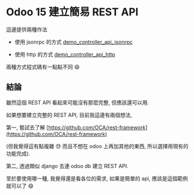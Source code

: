 # Odoo 15 建立簡易 REST API

這邊提供兩種作法

* 使用 jsonrpc 的方式 [demo_controller_api_jsonrpc](https://github.com/twtrubiks/odoo-demo-addons-tutorial/tree/15.0/demo_controller_api/demo_controller_api_jsonrpc)

* 使用 http 的方式 [demo_controller_api_http](https://github.com/twtrubiks/odoo-demo-addons-tutorial/tree/15.0/demo_controller_api/demo_controller_api_http)

兩種方式程式碼有一點點不同 :smile:

## 結論

雖然這個 REST API 看起來可能沒有那麼完整, 但應該還可以用.

如果想要建立完整的 REST API, 目前我這邊有兩個想法,

第一, 嘗試去了解 [https://github.com/OCA/rest-framework](https://github.com/OCA/rest-framework)

(但我覺得這有點複雜 :sweat: 而且不想在 odoo 上再加其他的東西, 所以選擇用現有的功能完成).

第二, 透過類似 django 去連 odoo db 建立 REST API.

至於要使用哪一種, 我覺得還是看各位的需求, 如果是簡單的 api, 應該是這個範例就可以了 :smile:
